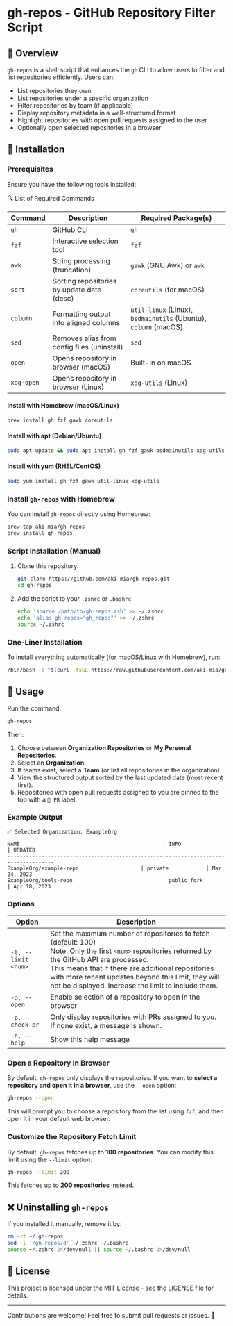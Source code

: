 # gh-repos - GitHub Repository Filter Script

## 📌 Overview

`gh-repos` is a shell script that enhances the `gh` CLI to allow users to filter and list repositories efficiently. Users can:

- List repositories they own
- List repositories under a specific organization
- Filter repositories by team (if applicable)
- Display repository metadata in a well-structured format
- Highlight repositories with open pull requests assigned to the user
- Optionally open selected repositories in a browser

## 🚀 Installation

### Prerequisites

Ensure you have the following tools installed:

🔍 List of Required Commands

| Command      | Description                                 | Required Package(s)                                                   |
| ------------ | ------------------------------------------- | --------------------------------------------------------------------- |
| `gh`       | GitHub CLI                                  | `gh`                                                                |
| `fzf`      | Interactive selection tool                  | `fzf`                                                               |
| `awk`      | String processing (truncation)              | `gawk` (GNU Awk) or `awk`                                         |
| `sort`     | Sorting repositories by update date (desc)  | `coreutils` (for macOS)                                             |
| `column`   | Formatting output into aligned columns      | `util-linux` (Linux), `bsdmainutils` (Ubuntu), `column` (macOS) |
| `sed`      | Removes alias from config files (uninstall) | `sed`                                                               |
| `open`     | Opens repository in browser (macOS)         | Built-in on macOS                                                     |
| `xdg-open` | Opens repository in browser (Linux)         | `xdg-utils` (Linux)                                                 |

#### Install with Homebrew (macOS/Linux)

```sh
brew install gh fzf gawk coreutils
```

#### Install with apt (Debian/Ubuntu)

```sh
sudo apt update && sudo apt install gh fzf gawk bsdmainutils xdg-utils
```

#### Install with yum (RHEL/CentOS)

```sh
sudo yum install gh fzf gawk util-linux xdg-utils
```

### Install `gh-repos` with Homebrew

You can install `gh-repos` directly using Homebrew:

```sh
brew tap aki-mia/gh-repos
brew install gh-repos
```

### Script Installation (Manual)

1. Clone this repository:
   ```sh
   git clone https://github.com/aki-mia/gh-repos.git
   cd gh-repos
   ```
2. Add the script to your `.zshrc` or `.bashrc`:
   ```sh
   echo 'source /path/to/gh-repos.zsh' >> ~/.zshrc
   echo 'alias gh-repos="gh_repos"' >> ~/.zshrc
   source ~/.zshrc
   ```

### One-Liner Installation

To install everything automatically (for macOS/Linux with Homebrew), run:

```sh
/bin/bash -c "$(curl -fsSL https://raw.githubusercontent.com/aki-mia/gh-repos/main/install.sh)"
```

## 🔧 Usage

Run the command:

```sh
gh-repos
```

Then:

1. Choose between **Organization Repositories** or **My Personal Repositories**.
2. Select an **Organization**.
3. If teams exist, select a **Team** (or list all repositories in the organization).
4. View the structured output sorted by the last updated date (most recent first).
5. Repositories with open pull requests assigned to you are pinned to the top with a `📌 PR` label.

### Example Output

```
✅ Selected Organization: ExampleOrg

NAME                                              | INFO               | UPDATED
-------------------------------------------------------------------------------------
ExampleOrg/example-repo                    | private            | Mar 24, 2023
ExampleOrg/tools-repo                             | public fork        | Apr 18, 2023
```

### Options

| Option                | Description                                                                                                                                                                                                                                                                                                                      |
| --------------------- | -------------------------------------------------------------------------------------------------------------------------------------------------------------------------------------------------------------------------------------------------------------------------------------------------------------------------------- |
| `-l, --limit <num>` | Set the maximum number of repositories to fetch (default: 100)<br />Note: Only the first `<num>` repositories returned by the GitHub API are processed.<br />This means that if there are additional repositories with more recent updates beyond this limit, they will not be displayed. Increase the limit to include them. |
| `-o, --open`        | Enable selection of a repository to open in the browser                                                                                                                                                                                                                                                                          |
| `-p, --check-pr`    | Only display repositories with PRs assigned to you.<br />If none exist, a message is shown.                                                                                                                                                                                                                                      |
| `-h, --help`        | Show this help message                                                                                                                                                                                                                                                                                                           |

### Open a Repository in Browser

By default, `gh-repos` only displays the repositories. If you want to **select a repository and open it in a browser**, use the `--open` option:

```sh
gh-repos --open
```

This will prompt you to choose a repository from the list using `fzf`, and then open it in your default web browser.

### Customize the Repository Fetch Limit

By default, `gh-repos` fetches up to **100 repositories**. You can modify this limit using the `--limit` option:

```sh
gh-repos --limit 200
```

This fetches up to **200 repositories** instead.


## ❌ Uninstalling `gh-repos`


If you installed it manually, remove it by:

```sh
rm -rf ~/.gh-repos
sed -i '/gh-repos/d' ~/.zshrc ~/.bashrc
source ~/.zshrc 2>/dev/null || source ~/.bashrc 2>/dev/null
```


## 📜 License

This project is licensed under the MIT License - see the [LICENSE](LICENSE) file for details.

---

Contributions are welcome! Feel free to submit pull requests or issues. 🎉
